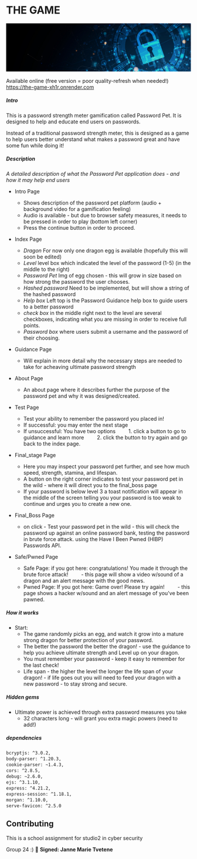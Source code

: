 # THE GAME

![Banner](/public/images/banner1.jpg)

Available online (free version = poor quality-refresh when needed!)
https://the-game-xh1r.onrender.com

##### Intro
This is a password strength meter gamification called Password Pet. It is designed to help and educate end users on passwords.

Instead of a traditional password strength meter, this is designed as a game to help users better understand what makes a password great and have some fun while doing it!

##### Description
_A detailed description of what the Password Pet application does - and how it may help end users_

* Intro Page
    * Shows description of the password pet platform (audio + background video for a gamification feeling)
    * Audio is available - but due to browser safety measures, it needs to be pressed in order to play (bottom left corner)
    * Press the continue button in order to proceed.

* Index Page
    * _Dragon_ For now only one dragon egg is available (hopefully this will soon be edited)
    * _Level_ level box which indicated the level of the password (1-5) (in the middle to the right)
    * _Password Pet_ Img of egg chosen - this will grow in size based on how strong the password the user chooses.
    * _Hashed password_ Need to be implemented, but will show a string of the hashed password 
    * _Help box_ Left top is the Password Guidance help box to guide users to a better password
    * _check box_ in the middle right next to the level are several checkboxes, indicating what you are missing in order to receive full points.
    * _Password box_ where users submit a username and the password of their choosing.

* Guidance Page
    * Will explain in more detail why the necessary steps are needed to take for acheaving ultimate password strength


* About Page
    * An about page where it describes further the purpose of the password pet and why it was designed/created.

* Test Page
    * Test your ability to remember the password you placed in!
    * If successful: you may enter the next stage
    * If unsuccessful: You have two options 
        1. click a button to go to guidance and learn more
        2. click the button to try again and go back to the index page.

* Final_stage Page
    * Here you may inspect your password pet further, and see how much speed, strength, stamina, and lifespan.
    * A button on the right corner indicates to test your password pet in the wild - where it will direct you to the final_boss page
    * If your password is below level 3 a toast notification will appear in the middle of the screen telling you your password is too weak to continue and urges you to create a new one.
    
* Final_Boss Page
    * on click - Test your password pet in the wild - this will check the password up against an online password bank, testing the password in brute force attack. using the Have I Been Pwned (HIBP) Passwords API.

* Safe/Pwned Page
    * Safe Page: if you got here: congratulations! You made it through the brute force attack!
        - this page will show a video w/sound of a dragon and an alert message with the good news.
    * Pwned Page: If you got here: Game over! Please try again!
        - this page shows a hacker w/sound and an alert message of you've been pawned.

##### How it works
* Start:
    * The game randomly picks an egg, and watch it grow into a mature strong dragon for better protection of your password.
    * The better the password the better the dragon! - use the guidance to help you achieve ultimate strength and Level up on your dragon.
    * You must remember your password - keep it easy to remember for the last check!
    * Life span - the higher the level the longer the life span of your dragon! - if life goes out you will need to feed your dragon with a new password - to stay strong and secure.

##### Hidden gems
* Ultimate power is achieved through extra password measures you take
    * 32 characters long - will grant you extra magic powers (need to add!)

##### dependencies
    bcryptjs: ^3.0.2,
    body-parser: ^1.20.3,
    cookie-parser: ~1.4.3,
    cors: ^2.8.5,
    debug: ~2.6.0,
    ejs: ^3.1.10,
    express: ^4.21.2,
    express-session: ^1.18.1,
    morgan: ^1.10.0,
    serve-favicon: ^2.5.0

## Contributing
This is a school assignment for studio2 in cyber security

Group 24 :) :butterfly: 
**Signed: Janne Marie Tvetene**